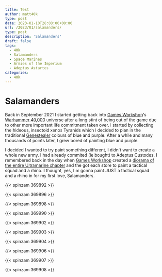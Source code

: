 ```yaml
---
title: Test
author: matt40k
type: post
date: 2023-01-10T20:00:00+00:00
url: /2023/01/salamanders/
type: post
description: 'Salamanders'
draft: false
tags: 
  - 40k
  - Salamanders
  - Space Marines
  - Armies of the Imperium
  - Adeptus Astartes
categories:
  - 40k
---
```

 # Salamanders

Back in September 2021 I started getting back into [Games Workshop](https://www.games-workshop.com)'s [Warhammer 40,000](https://warhammer40000.com) universe after a long stint of being out of the game due to other more important life commitment taken over. I started by collecting the hideous, insectoid xenos Tyranids which I decided to plan in the traditional [Genestealer](https://warhammer40k.fandom.com/wiki/Genestealer) colours of blue and purple. After a while and many thousands of points later, I grew bored of painting blue and purple.

I decided I wanted to try paint something different, I didn't want to create a whole new army. I had already commited (ie bought) to Adeptus Custodes. I remembered back in the day when [Games Workshop](https://www.games-workshop.com) created a [diorama of the entire Ultramarine chapter](https://www.chaosbunker.de/en/2020/06/03/a-trip-down-memory-lane-first-time-to-warhammer-world/?cn-reloaded=1) and the got each store to paint a tactical squad and a rhino. I thought, yes, I'm gonna paint JUST a tactical squad and a rhino in for my first love, Salamanders.

{{< spinzam 369892 >}}

{{< spinzam 369896 >}}

{{< spinzam 369898 >}}

{{< spinzam 369990 >}}

{{< spinzam 369902 >}}

{{< spinzam 369903 >}}

{{< spinzam 369904 >}}

{{< spinzam 369906 >}}

{{< spinzam 369907 >}}

{{< spinzam 369908 >}}